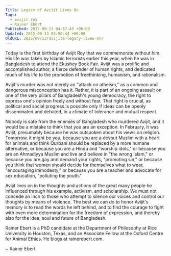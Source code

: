 ```yaml
---
Title: Legacy of Avijit Lives On
Tags:
  - avijit roy
  - Rainer Ebert
Published: 2015-09-13 04:57:45 +06:00
Updated: 2015-09-13 04:58:44 +06:00
OldURL: 2015/09/13/avijits-legacy-lives-on/
---
```


Today is the first birthday of Avijit Roy that we commemorate without him. His life was taken by Islamic terrorists earlier this year, when he was in Bangladesh to attend the Ekushey Book Fair. Avijit was a prolific and accomplished author, a fierce defender of human rights, and dedicated much of his life to the promotion of freethinking, humanism, and rationalism.

Avijit's murder was not merely an "attack on atheism," as a common and dangerous misconception has it. Rather, it is part of an ongoing assault on one of the very pillars of Bangladesh's young democracy, the right to express one's opinion freely and without fear. That right is crucial, as political and social progress is possible only if ideas can be openly disseminated and debated, in a climate of tolerance and mutual respect.

Nobody is safe from the enemies of Bangladesh who murdered Avijit, and it would be a mistake to think that you are an exception. In February, it was Avijit, presumably because he was outspoken about his views on religion. Tomorrow, it might be you, because you are a devout Muslim with a heart for animals and think Qurbani should be replaced by a more humane alternative, or because you are a Hindu and "worship idols," or because you are an Ahmadiyya Muslim and live and believe in "the wrong Islam," or because you are gay and demand your rights, "promoting sin," or because you think that women should decide for themselves what to wear, "encouraging immodesty," or because you are a teacher and advocate for sex education, "polluting the youth."

Avijit lives on in the thoughts and actions of the great many people he influenced through his example, activism, and scholarship. We must not concede an inch to those who attempt to silence our voices and control our thoughts by means of violence. The best we can do to honor Avijit's memory is to read the words he left behind, and to find the courage to fight with even more determination for the freedom of expression, and thereby also for the idea, soul and future of Bangladesh.

Rainer Ebert is a PhD candidate at the Department of Philosophy at Rice University in Houston, Texas, and an Associate Fellow at the Oxford Centre for Animal Ethics. He blogs at rainerebert.com.

~ Rainer Ebert